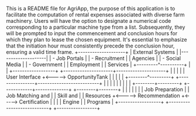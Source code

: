 This is a README file for AgriApp, the purpose of this application is to facilitate the computation of rental expenses associated with diverse farm machinery. Users will have the option to designate a numerical code corresponding to a particular machine type from a list. Subsequently, they will be prompted to input the commencement and conclusion hours for which they plan to lease the chosen equipment. It's essential to emphasize that the initiation hour must consistently precede the conclusion hour, ensuring a valid time frame.
        +--------------------+
                                      |  External Systems  |
                                      |--------------------|
                                      | - Job Portals      |
                                      | - Recruitment      |
                                      |   Agencies         |
                                      | - Social Media     |
                                      | - Government       |
                                      |   Employment       |
                                      |   Services         |
                                      +---------^----------+
                                                |
                                                |
+------------------+      +---------------------+---------------------+
|                  |      |                                           |
|  User Interface  +<----->           OpportunityTank                 |
|                  |      |                                           |
+--------^---------+      +----------------+--------------------------+
         |                             |                               |
         |                             |                               |
         |                             |                               |
+--------+---------+      +------------+--------------+      +--------+--------+
|                  |      |                           |      |                 |
| Job Preparation  |      |    Job Matching and       |      |   Skill and     |
|    Resources     +<----->    Recommendation         +<----->   Certification |
|                  |      |    Engine                 |      |   Programs      |
+------------------+      +---------------------------+      +-----------------+
